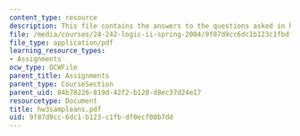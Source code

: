 ```yaml
---
content_type: resource
description: This file contains the answers to the questions asked in homework 3.
file: /media/courses/24-242-logic-ii-spring-2004/9f87d9cc6dc1b123c1fbdf0ecf00b7dd_hw3sampleans.pdf
file_type: application/pdf
learning_resource_types:
- Assignments
ocw_type: OCWFile
parent_title: Assignments
parent_type: CourseSection
parent_uid: 84b78226-819d-42f2-b120-d8ec37d24e17
resourcetype: Document
title: hw3sampleans.pdf
uid: 9f87d9cc-6dc1-b123-c1fb-df0ecf00b7dd
---
```


